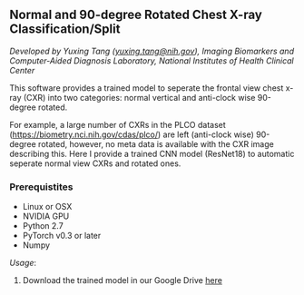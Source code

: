 ## Normal and 90-degree Rotated Chest X-ray Classification/Split

*Developed by Yuxing Tang (yuxing.tang@nih.gov), Imaging Biomarkers and Computer-Aided Diagnosis Laboratory,
National Institutes of Health Clinical Center*

This software provides a trained model to seperate the frontal view chest x-ray (CXR) into two categories: 
normal vertical and anti-clock wise 90-degree rotated. 

For example, a large number of CXRs in the PLCO dataset (https://biometry.nci.nih.gov/cdas/plco/) are left (anti-clock wise) 90-degree rotated, however, 
no meta data is available with the CXR image describing this. Here I provide a trained CNN model (ResNet18) to automatic seperate normal view CXRs and 
rotated ones.

### Prerequistites
- Linux or OSX
- NVIDIA GPU
- Python 2.7
- PyTorch v0.3 or later
- Numpy

*Usage*:
1. Download the trained model in our Google Drive [here](https://drive.google.com/file/d/1FmUcTV8WRM24ZOLHbS9KX77ARNW-p4wr/view?usp=sharing)
